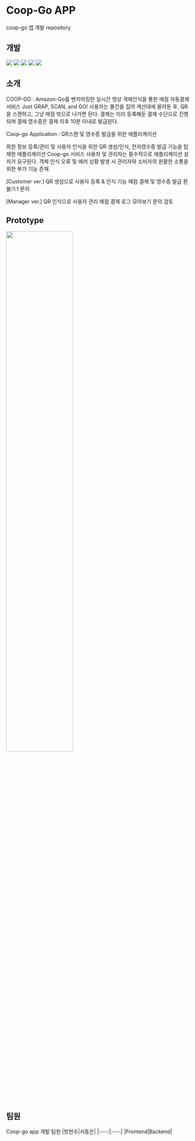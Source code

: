 # Coop-Go APP
coop-go 앱 개발 repository

## 개발 
<img src="https://img.shields.io/badge/Android-green?style=for-the-badge&logo=Android&logoColor=black"/></a>
<img src="https://img.shields.io/badge/Ios-pink?style=for-the-badge&logo=Ios&logoColor=black"/></a>
<img src="https://img.shields.io/badge/Flutter-blue?style=for-the-badge&logo=Flutter&logoColor=black"/></a>
<img src="https://img.shields.io/badge/Dart-orange?style=for-the-badge&logo=Dart&logoColor=black"/></a>
<img src="https://img.shields.io/badge/Firebase-yellow?style=for-the-badge&logo=Firebase&logoColor=black"/></a>

## 소개
COOP-GO
: Amazon-Go를 벤치마킹한 실시간 영상 객체인식을 통한 매점 자동결제 서비스
Just GRAP, SCAN, and GO!
사용자는 물건을 집어 계산대에 올려둔 후, QR을 스캔하고, 그냥 매점 밖으로 나가면 된다.
결제는 미리 등록해둔 결제 수단으로 진행되며 결제 영수증은 결제 이후 10분 이내로 발급된다.

Coop-go Application
: QR스캔 및 영수증 발급을 위한 애플리케이션

회원 정보 등록/관리 및 사용자 인식을 위한 QR 생성/인식, 전자영수증 발급 기능을 탑재한 애플리케이션
Coop-go 서비스 사용자 및 관리자는 필수적으로 애플리케이션 설치가 요구된다.
객체 인식 오류 및 에러 상황 발생 시 관리자와 소비자의 원활한 소통을 위한 부가 기능 존재.


[Customer ver.]
QR 생성으로 사용자 등록 & 인식 기능
매점 결제 및 영수증 발급 
환불/1:1 문의 

[Manager ver.]
QR 인식으로 사용자 관리
매점 결제 로그 모아보기
문의 검토

## Prototype
<img src = https://user-images.githubusercontent.com/90560533/204531213-05b78ce9-c3fc-416c-aaab-13942cb8cb83.png width="60%" height="60%">


## 팀원
Coop-go app 개발 팀원
|방현수|서동은|
|:---:|:---:|
|Frontend|Backend|

